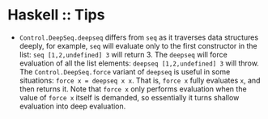 # Haskell :: Tips

* `Control.DeepSeq.deepseq` differs from `seq` as it traverses data structures deeply, for example, `seq` will evaluate only to the first constructor in the list: `seq [1,2,undefined] 3` will return 3. The `deepseq` will force evaluation of all the list elements: `deepseq [1,2,undefined] 3` will throw. The `Control.DeepSeq.force` variant of `deepseq` is useful in some situations: `force x = deepseq x x`. That is, `force x` fully evaluates `x`, and then returns it. Note that `force x` only performs evaluation when the value of `force x` itself is demanded, so essentially it turns shallow evaluation into deep evaluation.
